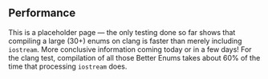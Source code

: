 ## Performance

This is a placeholder page &mdash; the only testing done so far shows that
compiling a large (30+) enums on clang is faster than merely including
`iostream`. More conclusive information coming today or in a few days! For the
clang test, compilation of all those Better Enums takes about 60% of the time
that processing `iostream` does.
